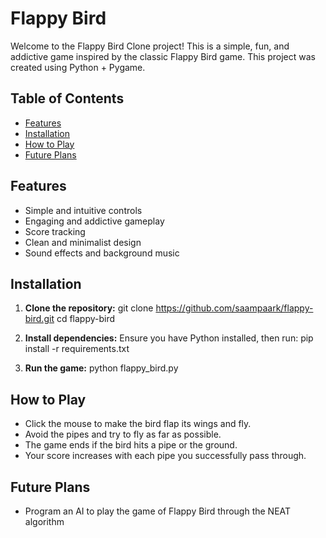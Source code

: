 # Flappy Bird

Welcome to the Flappy Bird Clone project! This is a simple, fun, and addictive game inspired by the classic Flappy Bird game. This project was created using Python + Pygame. 

## Table of Contents
- [Features](#Features)
- [Installation](#Installation)
- [How to Play](#How-to-Play)
- [Future Plans](#Future-Plans)

## Features
- Simple and intuitive controls
- Engaging and addictive gameplay
- Score tracking
- Clean and minimalist design
- Sound effects and background music

## Installation
1. **Clone the repository:**
   git clone https://github.com/saampaark/flappy-bird.git
   cd flappy-bird

2. **Install dependencies:**
   Ensure you have Python installed, then run:
   pip install -r requirements.txt

3. **Run the game:**
   python flappy_bird.py

## How to Play

- Click the mouse to make the bird flap its wings and fly.
- Avoid the pipes and try to fly as far as possible.
- The game ends if the bird hits a pipe or the ground.
- Your score increases with each pipe you successfully pass through.

## Future Plans 
- Program an AI to play the game of Flappy Bird through the NEAT algorithm
